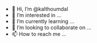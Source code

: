 - 👋 Hi, I’m @kalthoumdal
- 👀 I’m interested in ...
- 🌱 I’m currently learning ...
- 💞️ I’m looking to collaborate on ...
- 📫 How to reach me ...

<!---
kalthoumdal/kalthoumdal is a ✨ special ✨ repository because its `README.md` (this file) appears on your GitHub profile.
You can click the Preview link to take a look at your changes.
--->
